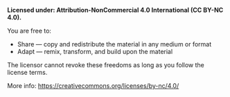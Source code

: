 **Licensed under: Attribution-NonCommercial 4.0 International (CC BY-NC 4.0).**

You are free to:
* Share — copy and redistribute the material in any medium or format
* Adapt — remix, transform, and build upon the material

The licensor cannot revoke these freedoms as long as you follow the license terms.

More info: https://creativecommons.org/licenses/by-nc/4.0/
